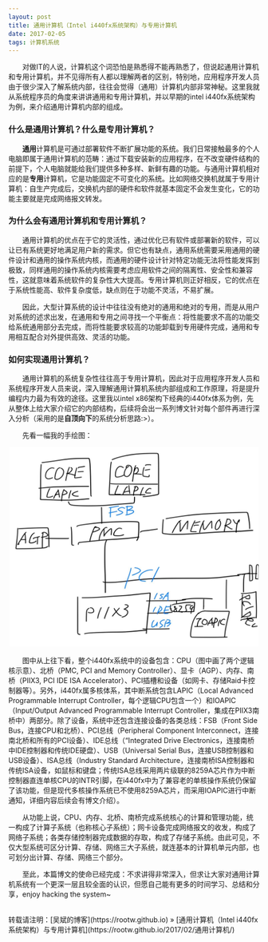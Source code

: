 ```yaml
---
layout: post
title: 通用计算机（Intel i440fx系统架构）与专用计算机
date: 2017-02-05 
tags: 计算机系统
---
```


&emsp;&emsp;对做IT的人说，计算机这个词恐怕是熟悉得不能再熟悉了，但说起通用计算机和专用计算机，并不见得所有人都以理解两者的区别，特别地，应用程序开发人员由于很少深入了解系统内部，往往会觉得（通用）计算机内部非常神秘。这里我就从系统程序员的角度来讲讲通用和专用计算机，并以早期的intel i440fx系统架构为例，来介绍通用计算机内部的组成。

### 什么是通用计算机？什么是专用计算机？

&emsp;&emsp;**通用**计算机是可通过部署软件不断扩展功能的系统。我们日常接触最多的个人电脑即属于通用计算机的范畴：通过下载安装新的应用程序，在不改变硬件结构的前提下，个人电脑就能给我们提供多种多样、新鲜有趣的功能。与通用计算机相对应的是**专用**计算机，它是功能固定不可变化的系统。比如网络交换机就属于专用计算机：自生产完成后，交换机内部的硬件和软件就基本固定不会发生变化，它的功能主要就是完成网络报文转发。

### 为什么会有通用计算机和专用计算机？

&emsp;&emsp;通用计算机的优点在于它的灵活性，通过优化已有软件或部署新的软件，可以让已有系统更好地满足用户新的需求。但它也有缺点，通用系统需要采用通用的硬件设计和通用的操作系统内核，而通用的硬件设计针对特定功能无法将性能发挥到极致，同样通用的操作系统内核需要考虑应用软件之间的隔离性、安全性和兼容性，这就意味着系统软件的复杂性大大提高。专用计算机则正好相反，它的优点在于系统性能高、软件复杂度低，缺点则在于功能不灵活，不易扩展。

&emsp;&emsp;因此，大型计算系统的设计中往往没有绝对的通用和绝对的专用，而是从用户对系统的述求出发，在通用和专用之间寻找一个平衡点：将性能要求不高的功能交给系统通用部分去完成，而将性能要求较高的功能卸载到专用硬件完成，通用和专用相互配合对外提供高效、灵活的功能。

### 如何实现通用计算机？

&emsp;&emsp;通用计算机的系统复杂性往往高于专用计算机，因此对于应用程序开发人员和系统程序开发人员来说，深入理解通用计算机系统内部组成和工作原理，将是提升编程内力最为有效的途径。这里我以intel x86架构下经典的i440fx体系为例，先从整体上给大家介绍它的内部结构，后续将会出一系列博文针对每个部件再进行深入分析（采用的是**自顶向下**的系统分析思路:>）。

&emsp;&emsp;先看一幅我的手绘图：

<div align="center">
    <img src="/images/posts/i440fx/i440fx.jpg" height="400" width="500">  
</div> 

&emsp;&emsp;图中从上往下看，整个i440fx系统中的设备包含：CPU（图中画了两个逻辑核示意）、北桥（PMC, PCI and Memory Controller）、显卡（AGP）、内存、南桥（PIIX3, PCI IDE ISA Accelerator）、PCI插槽和设备（如网卡、存储Raid卡控制器等）。另外，i440fx属多核体系，其中断系统包含LAPIC（Local Advanced Programmable Interrupt Controller，每个逻辑CPU包含一个）和IOAPIC（Input/Output Advanced Programmable Interrupt Controller，集成在PIIX3南桥中）两部分。除了设备，系统中还包含连接设备的各类总线：FSB（Front Side Bus，连接CPU和北桥）、PCI总线（Peripheral Component Interconnect，连接南北桥和所有的PCI设备）、IDE总线（“Integrated Drive Electronics，连接南桥中IDE控制器和传统IDE硬盘）、USB（Universal Serial Bus，连接USB控制器和USB设备）、ISA总线（Industry Standard Architecture，连接南桥ISA控制器和传统ISA设备，如鼠标和键盘；传统ISA总线采用两片级联的8259A芯片作为中断控制器直连单核CPU的INTR引脚，在i440fx中为了兼容老的单核操作系统仍保留了该功能，但是现代多核操作系统已不使用8259A芯片，而采用IOAPIC进行中断通知，详细内容后续会有博文介绍）。

&emsp;&emsp;从功能上说，CPU、内存、北桥、南桥完成系统核心的计算和管理功能，统一构成了计算子系统（也称核心子系统）；网卡设备完成网络报文的收发，构成了网络子系统；各类存储控制器完成数据的存取，构成了存储子系统。由此可见，不仅大型系统可区分计算、存储、网络三大子系统，就连基本的计算机单元内部，也可划分出计算、存储、网络三个部分。

&emsp;&emsp;至此，本篇博文的使命已经完成：不求讲得非常深入，但求让大家对通用计算机系统有一个更深一层且较全面的认识，但愿自己能有更多的时间学习、总结和分享，enjoy hacking the system~

<br>
转载请注明：[吴斌的博客](https://rootw.github.io) » [通用计算机（Intel i440fx系统架构）与专用计算机](https://rootw.github.io/2017/02/通用计算机/) 
